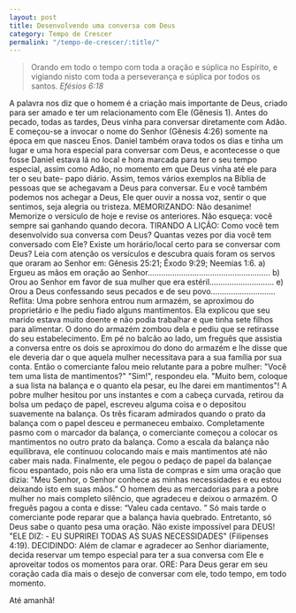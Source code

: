 ```yaml
---
layout: post
title: Desenvolvendo uma conversa com Deus
category: Tempo de Crescer
permalink: "/tempo-de-crescer/:title/"
---
```


> Orando em todo o tempo com toda a oração e súplica no Espírito, e vigiando nisto com toda a perseverança e súplica por todos os santos.
<cite>Efésios 6:18</cite>

A palavra nos diz que o homem é a criação mais importante de Deus,
criado para ser amado e ter um relacionamento com Ele (Gênesis 1). Antes
do pecado, todas as tardes, Deus vinha para conversar diretamente com
Adão. E começou-se a invocar o nome do Senhor (Gênesis 4:26) somente
na época em que nasceu Enos. Daniel também orava todos os dias e tinha
um lugar e uma hora especial para conversar com Deus, e acontecesse o
que fosse Daniel estava lá no local e hora marcada para ter o seu tempo
especial, assim como Adão, no momento em que Deus vinha até ele para
ter o seu bate- papo diário. Assim, temos vários exemplos na Bíblia de
pessoas que se achegavam a Deus para conversar. Eu e você também
podemos nos achegar a Deus, Ele quer ouvir a nossa voz, sentir o que
sentimos, seja alegria ou tristeza.
MEMORIZANDO: Não desanime! Memorize o versículo de hoje e revise os
anteriores. Não esqueça: você sempre sai ganhando quando decora.
TIRANDO A LIÇÃO: Como você tem desenvolvido sua conversa com
Deus? Quantas vezes por dia você tem conversado com Ele? Existe um horário/local certo para se conversar com Deus?
Leia com atenção os versículos e descubra quais foram os servos que
oraram ao Senhor em: Gênesis 25:21; Êxodo 9:29; Neemias 1:6.
a) Ergueu as mãos em oração ao Senhor.......................................................
b) Orou ao Senhor em favor de sua mulher que era estéril.............................
e) Orou a Deus confessando seus pecados e de seu povo.............................
Reflita: Uma pobre senhora entrou num armazém, se aproximou do
proprietário e lhe pediu fiado alguns mantimentos. Ela explicou que seu
marido estava muito doente e não podia trabalhar e que tinha sete filhos
para alimentar. O dono do armazém zombou dela e pediu que se retirasse
do seu estabelecimento. Em pé no balcão ao lado, um freguês que assistia
a conversa entre os dois se aproximou do dono do armazém e lhe disse
que ele deveria dar o que aquela mulher necessitava para a sua família
por sua conta. Então o comerciante falou meio relutante para a pobre
mulher: "Você tem uma lista de mantimentos?" "Sim!", respondeu ela.
"Muito bem, coloque a sua lista na balança e o quanto ela pesar, eu lhe
darei em mantimentos"! A pobre mulher hesitou por uns instantes e com
a cabeça curvada, retirou da bolsa um pedaço de papel, escreveu alguma
coisa e o depositou suavemente na balança. Os três ficaram admirados
quando o prato da balança com o papel desceu e permaneceu embaixo.
Completamente pasmo com o marcador da balança, o comerciante
começou a colocar os mantimentos no outro prato da balança. Como a
escala da balança não equilibrava, ele continuou colocando mais e mais
mantimentos até não caber mais nada. Finalmente, ele pegou o pedaço
de papel da balançae ficou espantado, pois não era uma lista de compras
e sim uma oração que dizia: "Meu Senhor, o Senhor conhece as minhas
necessidades e eu estou deixando isto em suas mãos.” O homem deu
as mercadorias para a pobre mulher no mais completo silêncio, que
agradeceu e deixou o armazém. O freguês pagou a conta e disse: “Valeu
cada centavo. ” Só mais tarde o comerciante pode reparar que a balança
havia quebrado. Entretanto, só Deus sabe o quanto pesa uma oração. Não
existe impossível para DEUS! "ELE DIZ: - EU SUPRIREI TODAS AS
SUAS NECESSIDADES" (Filipenses 4:19).
DECIDINDO: Além de clamar e agradecer ao Senhor diariamente, decida
reservar um tempo especial para ter a sua conversa com Ele e aproveitar
todos os momentos para orar.
ORE: Para Deus gerar em seu coração cada dia mais o desejo de
conversar com ele, todo tempo, em todo momento.

Até amanhã!
